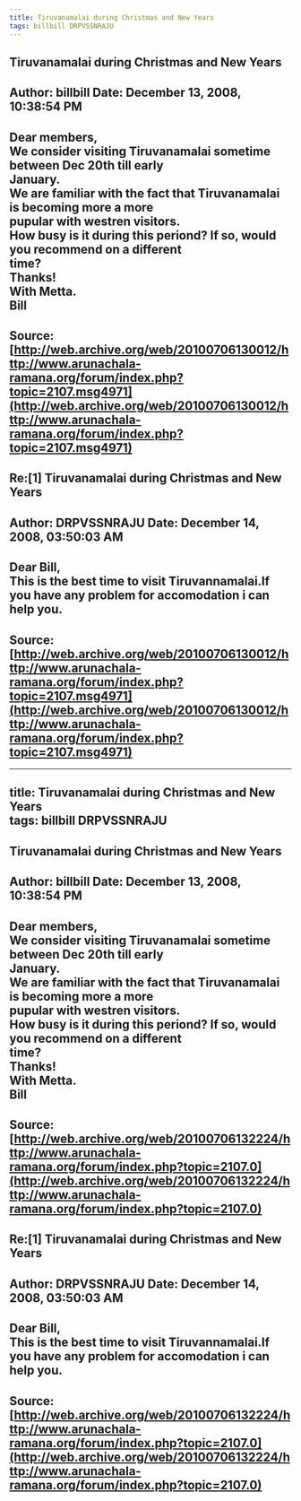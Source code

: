 ```yaml
--- 
title: Tiruvanamalai during Christmas and New Years   
tags: billbill DRPVSSNRAJU  
---  
```

## Tiruvanamalai during Christmas and New Years  
Author: billbill            Date: December 13, 2008, 10:38:54 PM  
---  
Dear members,   
We consider visiting Tiruvanamalai sometime between Dec 20th till early  
January.   
We are familiar with the fact that Tiruvanamalai is becoming more a more  
pupular with westren visitors.   
How busy is it during this periond? If so, would you recommend on a different  
time?   
Thanks!   
With Metta.   
Bill
 ---  
Source:[http://web.archive.org/web/20100706130012/http://www.arunachala-ramana.org/forum/index.php?topic=2107.msg4971](http://web.archive.org/web/20100706130012/http://www.arunachala-ramana.org/forum/index.php?topic=2107.msg4971)   
---  

## Re:[1] Tiruvanamalai during Christmas and New Years  
Author: DRPVSSNRAJU         Date: December 14, 2008, 03:50:03 AM  
---  
Dear Bill,   
 This is the best time to visit Tiruvannamalai.If you have any problem for accomodation i can help you.
 ---  
Source:[http://web.archive.org/web/20100706130012/http://www.arunachala-ramana.org/forum/index.php?topic=2107.msg4971](http://web.archive.org/web/20100706130012/http://www.arunachala-ramana.org/forum/index.php?topic=2107.msg4971)   
---  

--- 
title: Tiruvanamalai during Christmas and New Years   
tags: billbill DRPVSSNRAJU  
---  
## Tiruvanamalai during Christmas and New Years  
Author: billbill            Date: December 13, 2008, 10:38:54 PM  
---  
Dear members,   
We consider visiting Tiruvanamalai sometime between Dec 20th till early  
January.   
We are familiar with the fact that Tiruvanamalai is becoming more a more  
pupular with westren visitors.   
How busy is it during this periond? If so, would you recommend on a different  
time?   
Thanks!   
With Metta.   
Bill
 ---  
Source:[http://web.archive.org/web/20100706132224/http://www.arunachala-ramana.org/forum/index.php?topic=2107.0](http://web.archive.org/web/20100706132224/http://www.arunachala-ramana.org/forum/index.php?topic=2107.0)   
---  

## Re:[1] Tiruvanamalai during Christmas and New Years  
Author: DRPVSSNRAJU         Date: December 14, 2008, 03:50:03 AM  
---  
Dear Bill,   
 This is the best time to visit Tiruvannamalai.If you have any problem for accomodation i can help you.
 ---  
Source:[http://web.archive.org/web/20100706132224/http://www.arunachala-ramana.org/forum/index.php?topic=2107.0](http://web.archive.org/web/20100706132224/http://www.arunachala-ramana.org/forum/index.php?topic=2107.0)   
---  

